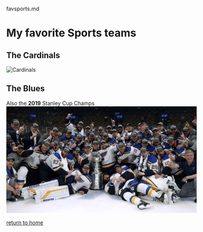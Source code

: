 favsports.md

# My favorite Sports teams

## The Cardinals
![Cardinals](https://www.kfvs12.com/resizer/6Hgm1FQcL3W3-wHFGXI1YFstEPs=/1200x600/cloudfront-us-east-1.images.arcpublishing.com/raycom/V5XGKSVDSBGNZNS35XUCQ2WYAU.jpg)


## The Blues
Also the **2019** Stanley Cup Champs
![Blues](test.jpg)



[return to home](./README.md)
